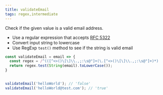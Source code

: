 ```yaml
---
title: validateEmail
tags: regex,intermediate
---
```


Check if the given value is a valid email address.

- Use a regular expression that accepts [RFC 5322](https://www.ietf.org/rfc/rfc5322.txt)
- Convert input string to lowercase
- Use RegExp `test()` method to see if the string is valid email

```js
const validateEmail = email => {
  const regex = /^(([^<>()\[\]\\.,;:\s@"]+(\.[^<>()\[\]\\.,;:\s@"]+)*)|(".+"))@((\[[0-9]{1,3}\.[0-9]{1,3}\.[0-9]{1,3}\.[0-9]{1,3}])|(([a-zA-Z\-0-9]+\.)+[a-zA-Z]{2,}))$/;
  return regex.test(String(email).toLowerCase());
}
  
```

```js
validateEmail('helloWorld'); // 'false'
validateEmail('helloWorld@test.com'); // 'true'
```
